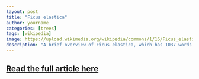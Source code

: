 ```yaml
---
layout: post
title: "Ficus elastica"
author: yourname
categories: [trees]
tags: [wikipedia]
image: https://upload.wikimedia.org/wikipedia/commons/1/16/Ficus_elastica_leaves_02.JPG
description: "A brief overview of Ficus elastica, which has 1037 words."
---
```


## [Read the full article here](https://en.wikipedia.org/wiki/Ficus_elastica)